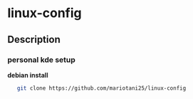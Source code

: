 # linux-config

## Description
### personal kde setup

**debian install**
 ```bash
    git clone https://github.com/mariotani25/linux-config

